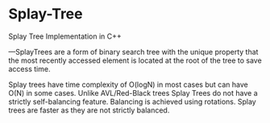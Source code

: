 # Splay-Tree
Splay Tree Implementation in C++

—SplayTrees are a form of binary search tree with the unique property that the most recently accessed element is located at the root of the tree to save access time.

Splay trees have time complexity of O(logN) in most cases but can have O(N) in some cases. Unlike AVL/Red-Black trees Splay Trees do not have a strictly self-balancing feature. Balancing is achieved using rotations. Splay trees are faster as they are not strictly          balanced. 

